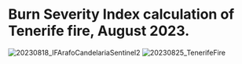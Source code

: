 # Burn Severity Index calculation of Tenerife fire, August 2023.
![20230818_IFArafoCandelariaSentinel2](https://github.com/miguelvillasan/BurnSeverity-TenerifeFireAug2023/assets/112619698/0bd62cd9-9417-4b74-85bd-d3d90e415ba4)
![20230825_TenerifeFire](https://github.com/miguelvillasan/BurnSeverity-TenerifeFireAug2023/assets/112619698/9d0e0fba-2240-41a9-950f-788024b1d32e)
